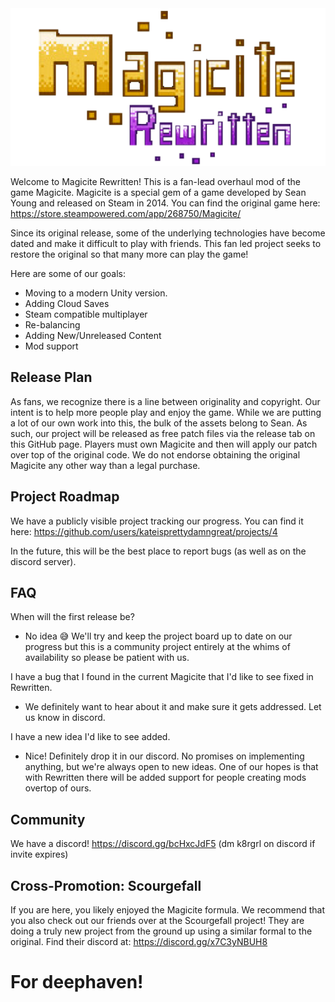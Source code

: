 <img src="./images/Magicite-Rewritten-Logo.png" title="Magicite Rewritten" width="800"/>

Welcome to Magicite Rewritten!  This is a fan-lead overhaul mod of the game Magicite.  Magicite is a special gem of a game developed by Sean Young and released on Steam in 2014.  You can find the original game here: https://store.steampowered.com/app/268750/Magicite/

Since its original release, some of the underlying technologies have become dated and make it difficult to play with friends.  This fan led project seeks to restore the original so that many more can play the game!

Here are some of our goals:
- Moving to a modern Unity version.
- Adding Cloud Saves
- Steam compatible multiplayer
- Re-balancing
- Adding New/Unreleased Content
- Mod support

## Release Plan

As fans, we recognize there is a line between originality and copyright. Our intent is to help more people play and enjoy the game. While we are putting a lot of our own work into this, the bulk of the assets belong to Sean. As such, our project will be released as free patch files via the release tab on this GitHub page. Players must own Magicite and then will apply our patch over top of the original code. We do not endorse obtaining the original Magicite any other way than a legal purchase.

## Project Roadmap

We have a publicly visible project tracking our progress. You can find it here:  https://github.com/users/kateisprettydamngreat/projects/4

In the future, this will be the best place to report bugs (as well as on the discord server).

## FAQ

When will the first release be?
- No idea :sweat_smile:  We'll try and keep the project board up to date on our progress but this is a community project entirely at the whims of availability so please be patient with us.

I have a bug that I found in the current Magicite that I'd like to see fixed in Rewritten.
- We definitely want to hear about it and make sure it gets addressed. Let us know in discord.

I have a new idea I'd like to see added.
- Nice! Definitely drop it in our discord. No promises on implementing anything, but we're always open to new ideas. One of our hopes is that with Rewritten there will be added support for people creating mods overtop of ours.

## Community

We have a discord! https://discord.gg/bcHxcJdF5
(dm k8rgrl on discord if invite expires)

## Cross-Promotion: Scourgefall

If you are here, you likely enjoyed the Magicite formula. We recommend that you also check out our friends over at the Scourgefall project! They are doing a truly new project from the ground up using a similar formal to the original. Find their discord at: https://discord.gg/x7C3yNBUH8

# For deephaven!

